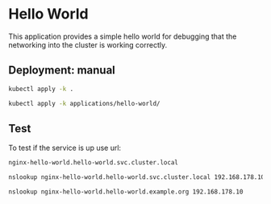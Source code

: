 # Hello World
This application provides a simple hello world for debugging that the networking into the cluster is working correctly.

## Deployment: manual

```bash
kubectl apply -k .

kubectl apply -k applications/hello-world/
```

## Test

To test if the service is up use url:

```bash
nginx-hello-world.hello-world.svc.cluster.local
```


```bash
nslookup nginx-hello-world.hello-world.svc.cluster.local 192.168.178.10 
```

```bash
nslookup nginx-hello-world.hello-world.example.org 192.168.178.10 
```